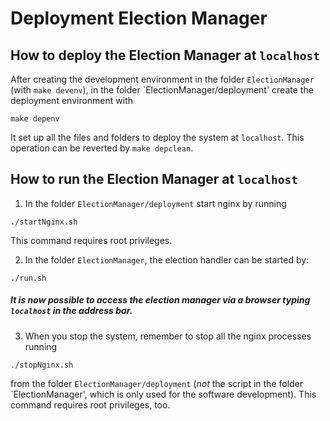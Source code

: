 # Deployment Election Manager

## How to deploy the Election Manager at `localhost`

After creating the development environment in the folder
`ElectionManager` (with `make devenv`), in the folder
`ElectionManager/deployment' create the deployment environment with

```
make depenv
```

It set up all the files and folders to deploy the system at `localhost`.
This operation can be reverted by `make depclean`.


## How to run the Election Manager at `localhost`

1. In the folder `ElectionManager/deployment` start nginx by running

```
./startNginx.sh
```
This command requires root privileges.


2. In the folder `ElectionManager`, the election handler can be started
   by:

```
./run.sh
```

##### It is now possible to access the election manager via a browser typing ``localhost`` in the address bar.


3. When you stop the system, remember to stop all the nginx processes
   running

```
./stopNginx.sh
```
from the folder `ElectionManager/deployment`
(*not* the script in the folder `ElectionManager', which is only used
for the software development).  This command requires root privileges,
too.
